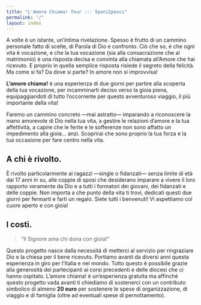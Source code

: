```yaml
---
title: "L'Amore Chiama! Tour ::: 5pani2pesci"
permalink: "/"
layout: index
---
```


A volte è un istante, un’intima rivelazione. Spesso è frutto di un cammino personale fatto di scelte, di Parola di Dio e confronto. Ciò che so, è che ogni vita è vocazione, e che la tua vocazione (sia alla consacrazione che al matrimonio) è una risposta decisa e convinta alla chiamata all’Amore che hai ricevuto. E proprio in quella semplice risposta risiede il segreto della felicità. Ma come si fa? Da dove si parte? In amore non si improvvisa! 
 
**L’amore chiama!** è una esperienza di due giorni per partire alla scoperta della tua vocazione, per incamminarti deciso verso la gioia piena, equipaggiandoti di tutto l’occorrente per questo avventuroso viaggio, il più importante della vita! 
 
Faremo un cammino concreto —mai astratto— imparando a riconoscere la mano amorevole di Dio nella tua vita, a gestire le relazioni d’amore e la tua affettività, a capire che le ferite e le sofferenze non sono affatto un impedimento alla gioia… anzi. Scoprirai che sono proprio la tua forza e la tua occasione per fare centro nella vita.

## A chi è rivolto.

È rivolto particolarmente ai ragazzi —single o fidanzati— senza limite di età dai 17 anni in su, alle coppie di sposi che desiderano imparare a vivere il loro rapporto veramente da Dio e a tutti i formatori dei giovani, dei fidanzati e delle coppie. Non importa a che punto della vita ti trovi, dedicati questi due giorni per fermarti e farti un regalo. Siete tutti i benvenuti! Vi aspettiamo col cuore aperto e con gioia!
 
## I costi.

> “Il Signore ama chi dona con gioia!”

Questo progetto nasce dalla necessitá di metterci al servizio per ringraziare Dio e la chiesa per il bene ricevuto. Portiamo avanti da diversi anni questa esperienza in giro per l'Italia e nel mondo. Tutto questo è possibile grazie alla generosità dei partecipanti ai corsi precedenti e delle diocesi che ci hanno ospitato. L’amore chiama! è un’esperienza gratuita ma affinchè questo progetto vada avanti ti chiediamo di sostenerci con un contributo simbolico di almeno **20 euro** per sostenere le spese di organizzazione, di viaggio e di famiglia (oltre ad eventuali spese di pernottamento).
 
<!-- ## Iscrizioni. -->

<!-- Per partecipare alla prossima edizione di L’amore chiama! e conoscere tutte le date, segui il link: -->
 
<!-- http://5p2p.it/iscrizioni -->
